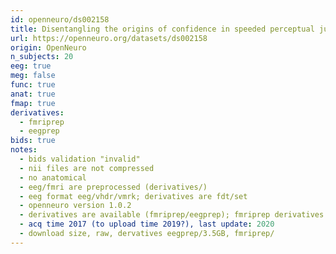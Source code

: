 ```yaml
---
id: openneuro/ds002158
title: Disentangling the origins of confidence in speeded perceptual judgments through multimodal imaging
url: https://openneuro.org/datasets/ds002158
origin: OpenNeuro
n_subjects: 20
eeg: true
meg: false
func: true
anat: true
fmap: true
derivatives:
  - fmriprep
  - eegprep
bids: true
notes:
  - bids validation "invalid"
  - nii files are not compressed
  - no anatomical
  - eeg/fmri are preprocessed (derivatives/)
  - eeg format eeg/vhdr/vmrk; derivatives are fdt/set
  - openneuro version 1.0.2
  - derivatives are available (fmriprep/eegprep); fmriprep derivatives are raw nii (large files)
  - acq time 2017 (to upload time 2019?), last update: 2020
  - download size, raw, dervatives eegprep/3.5GB, fmriprep/
---
```


# 
